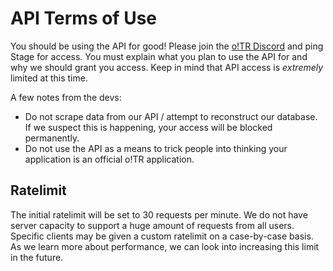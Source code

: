 # API Terms of Use

You should be using the API for good! Please join the [o!TR Discord](https://discord.gg/R53AwX2tJA) and ping Stage for access. You must explain what you plan to use the API for and why we should grant you access. Keep in mind that API access is *extremely* limited at this time.

A few notes from the devs:
- Do not scrape data from our API / attempt to reconstruct our database. If we suspect this is happening, your access will be blocked permanently.
- Do not use the API as a means to trick people into thinking your application is an official o!TR application.


## Ratelimit

The initial ratelimit will be set to 30 requests per minute. We do not have server capacity to support a huge amount of requests from all users. Specific clients may be given a custom ratelimit on a case-by-case basis. As we learn more about performance, we can look into increasing this limit in the future.
